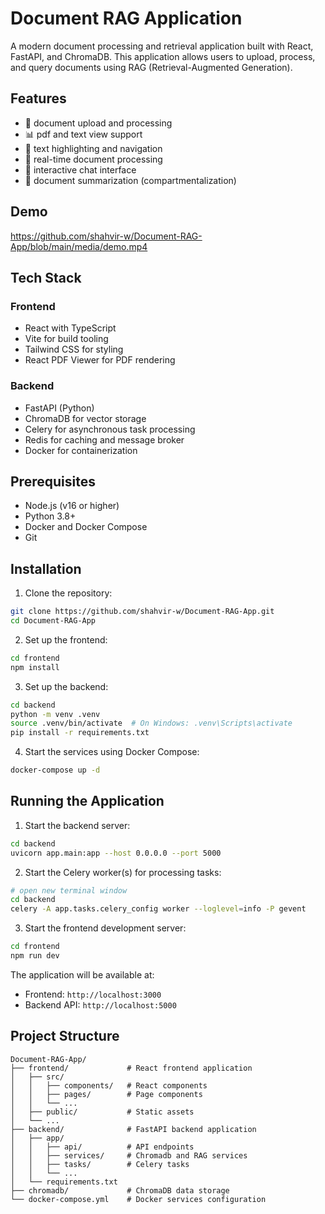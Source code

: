 # Document RAG Application

A modern document processing and retrieval application built with React, FastAPI, and ChromaDB. This application allows users to upload, process, and query documents using RAG (Retrieval-Augmented Generation).

## Features

- 📄 document upload and processing
- 📊 pdf and text view support
- 🎯 text highlighting and navigation
- 🔄 real-time document processing
- 💬 interactive chat interface
- 📝 document summarization (compartmentalization)

## Demo

https://github.com/shahvir-w/Document-RAG-App/blob/main/media/demo.mp4

## Tech Stack

### Frontend
- React with TypeScript
- Vite for build tooling
- Tailwind CSS for styling
- React PDF Viewer for PDF rendering

### Backend
- FastAPI (Python)
- ChromaDB for vector storage
- Celery for asynchronous task processing
- Redis for caching and message broker
- Docker for containerization

## Prerequisites

- Node.js (v16 or higher)
- Python 3.8+
- Docker and Docker Compose
- Git

## Installation

1. Clone the repository:
```bash
git clone https://github.com/shahvir-w/Document-RAG-App.git
cd Document-RAG-App
```

2. Set up the frontend:
```bash
cd frontend
npm install
```

3. Set up the backend:
```bash
cd backend
python -m venv .venv
source .venv/bin/activate  # On Windows: .venv\Scripts\activate
pip install -r requirements.txt
```

4. Start the services using Docker Compose:
```bash
docker-compose up -d
```

## Running the Application

1. Start the backend server:
```bash
cd backend
uvicorn app.main:app --host 0.0.0.0 --port 5000
```

2. Start the Celery worker(s) for processing tasks:
```bash
# open new terminal window
cd backend
celery -A app.tasks.celery_config worker --loglevel=info -P gevent
```

3. Start the frontend development server:
```bash
cd frontend
npm run dev
```

The application will be available at:
- Frontend: `http://localhost:3000`
- Backend API: `http://localhost:5000`

## Project Structure

```
Document-RAG-App/
├── frontend/             # React frontend application
│   ├── src/
│   │   ├── components/   # React components
│   │   ├── pages/        # Page components
│   │   └── ...
│   ├── public/           # Static assets
│   └── ...
├── backend/              # FastAPI backend application
│   ├── app/
│   │   ├── api/          # API endpoints
│   │   ├── services/     # Chromadb and RAG services
│   │   ├── tasks/        # Celery tasks
│   │   └── ...
│   └── requirements.txt
├── chromadb/             # ChromaDB data storage
└── docker-compose.yml    # Docker services configuration
```

